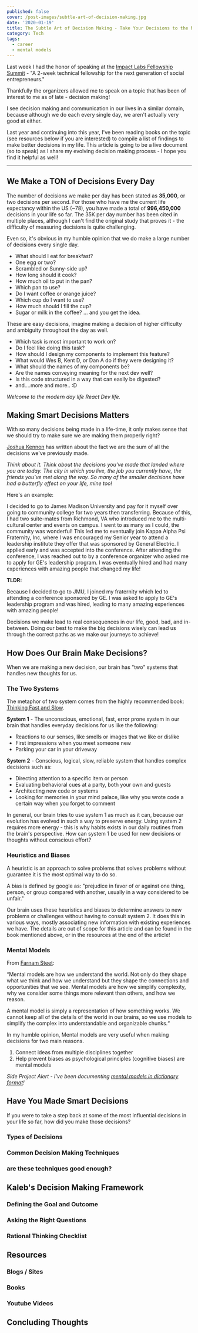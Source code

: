 ```yaml
---
published: false
cover: /post-images/subtle-art-of-decision-making.jpg
date: '2020-01-19'
title: The Subtle Art of Decision Making - Take Your Decisions to the Next Level!
category: Tech
tags:
  - career
  - mental models
---
```

Last week I had the honor of speaking at the [Impact Labs Fellowship Summit](https://www.impactlabs.io/fellowship/) - "A 2-week technical fellowship for the next generation of social entrepreneurs."

Thankfully the organizers allowed me to speak on a topic that has been of interest to me as of late - decision making!

I see decision making and communication in our lives in a similar domain, because although we do each every single day, we aren't actually very good at either. 

Last year and continuing into this year, I've been reading books on the topic (see resources below if you are interested) to compile a list of findings to make better decisions in my life. This article is going to be a live document (so to speak) as I share my evolving decision making process - I hope you find it helpful as well!

---

## We Make a TON of Decisions Every Day

The number of decisions we make per day has been stated as **35,000**, or two decisions per second. For those who have me the current life expectancy within the US (~78), you have made a total of **996,450,000** decisions in your life so far. The 35K per day number has been cited in multiple places, although I can't find the original study that proves it - the difficulty of measuring decisions is quite challenging.

Even so, it's obvious in my humble opinion that we do make a large number of decisions every single day.
- What should I eat for breakfast?
- One egg or two?
- Scrambled or Sunny-side up?
- How long should it cook? 
- How much oil to put in the pan?
- Which pan to use?
- Do I want coffee or orange juice?
- Which cup do I want to use?
- How much should I fill the cup?
- Sugar or milk in the coffee?
...
and you get the idea.

These are easy decisions, imagine making a decision of higher difficulty and ambiguity throughout the day as well. 

- Which task is most important to work on?
- Do I feel like doing this task?
- How should I design my components to implement this feature?
- What would Wes B, Kent D, or Dan A do if they were designing it?
- What should the names of my components be?
- Are the names conveying meaning for the next dev well?
- Is this code structured in a way that can easily be digested?
- and....more and more.. :D

*Welcome to the modern day life React Dev life.*

## Making Smart Decisions Matters

With so many decisions being made in a life-time, it only makes sense that we should try to make sure we are making them properly right?

[Joshua Kennon](https://www.kalebmckelvey.com/insights-from-reading-769-joshua-kennon-blog-posts) has written about the fact we are the sum of all the decisions we've previously made. 

*Think about it. Think about the decisions you've made that landed where you are today. The city in which you live, the job you currently have, the friends you've met along the way. So many of the smaller decisions have had a butterfly effect on your life, mine too!*

Here's an example:

I decided to go to James Madison University and pay for it myself over going to community college for two years then transferring. Because of this, I had two suite-mates from Richmond, VA who introduced me to the multi-cultural center and events on campus. I went to as many as I could, the community was wonderful! This led me to eventually join Kappa Alpha Psi Fraternity, Inc, where I was encouraged my Senior year to attend a leadership institute they offer that was sponsored by General Electric. I applied early and was accepted into the conference. After attending the conference, I was reached out to by a conference organizer who asked me to apply for GE's leadership program. I was eventually hired and had many experiences with amazing people that changed my life!

**TLDR:**

Because I decided to go to JMU, I joined my fraternity which led to attending a conference sponsored by GE. I was asked to apply to GE's leadership program and was hired, leading to many amazing experiences with amazing people!

Decisions we make lead to real consequences in our life, good, bad, and in-between. Doing our best to make the big decisions wisely can lead us through the correct paths as we make our journeys to achieve!

## How Does Our Brain Make Decisions?

When we are making a new decision, our brain has "two" systems that handles new thoughts for us.

### The Two Systems

The metaphor of two system comes from the highly recommended book: [Thinking Fast and Slow](https://www.amazon.com/Thinking-Fast-Slow-Daniel-Kahneman/dp/0374533555).

**System 1** - The unconscious, emotional, fast, error prone system in our brain that handles everyday decisions for us like the following:
- Reactions to our senses, like smells or images that we like or dislike
- First impressions when you meet someone new
- Parking your car in your driveway

**System 2** - Conscious, logical, slow, reliable system that handles complex decisions such as:
- Directing attention to a specific item or person
- Evaluating behavioral cues at a party, both your own and guests
- Architecting new code or systems
- Looking for memories in your mind palace, like why you wrote code a certain way when you forget to comment

In general, our brain tries to use system 1 as much as it can, because our evolution has evolved in such a way to preserve energy. Using system 2 requires more energy - this is why habits exists in our daily routines from the brain's perspective. How can system 1 be used for new decisions or thoughts without conscious effort?

### Heuristics and Biases

A heuristic is an approach to solve problems that solves problems without guarantee it is the most optimal way to do so.

A bias is defined by google as: "prejudice in favor of or against one thing, person, or group compared with another, usually in a way considered to be unfair."

Our brain uses these heuristics and biases to determine answers to new problems or challenges without having to consult system 2. It does this in various ways, mostly associating new information with existing experiences we have. The details  are out of scope for this article and can be found in the book mentioned above, or in the resources at the end of the article!

### Mental Models

From [Farnam Steet](https://fs.blog/mental-models/):

“Mental models are how we understand the world. Not only do they shape what we think and how we understand but they shape the connections and opportunities that we see. Mental models are how we simplify complexity, why we consider some things more relevant than others, and how we reason. 

A mental model is simply a representation of how something works. We cannot keep all of the details of the world in our brains, so we use models to simplify the complex into understandable and organizable chunks.“

In my humble opinion, Mental models are very useful when making decisions for two main reasons.

1. Connect ideas from multiple disciplines together
1. Help prevent biases as psychological principles (cognitive biases) are mental models

*Side Project Alert - I've been documenting [mental models in dictionary format](www.mentalmodeldictionary.com)!*

## Have You Made Smart Decisions

If you were to take a step back at some of the most influential decisions in your life so far, how did you make those decisions?

### Types of Decisions

### Common Decision Making Techniques

### are these techniques good enough?

## Kaleb's Decision Making Framework

### Defining the Goal and Outcome

### Asking the Right Questions

### Rational Thinking Checklist

## Resources

### Blogs / Sites

### Books

### Youtube Videos

## Concluding Thoughts

